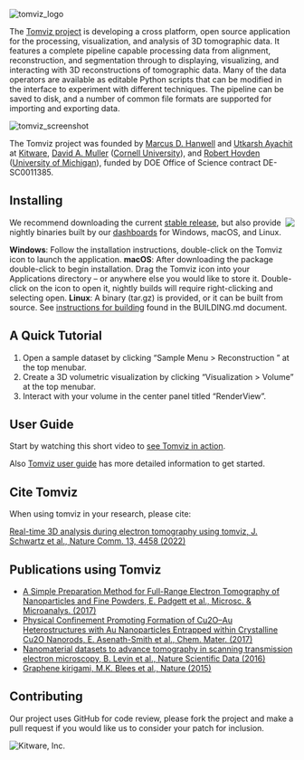 ![tomviz_logo]

The [Tomviz project][tomviz] is developing a cross platform, open source
application for the processing, visualization, and analysis of 3D tomographic
data. It features a complete pipeline capable processing data from alignment,
reconstruction, and segmentation through to displaying, visualizing, and
interacting with 3D reconstructions of tomographic data. Many of the data
operators are available as editable Python scripts that can be modified in
the interface to experiment with different techniques. The pipeline can be
saved to disk, and a number of common file formats are supported for
importing and exporting data.

![tomviz_screenshot]

The Tomviz project was founded by [Marcus D. Hanwell][Hanwell] and
[Utkarsh Ayachit][Ayachit] at [Kitware][Kitware], [David A.
Muller][Muller] ([Cornell University][Cornell]), and
[Robert Hovden][Hovden] ([University of Michigan][Michigan]),
funded by DOE Office of Science contract DE-SC0011385.

Installing
----------
<img align="right" src="https://github.com/OpenChemistry/tomviz/blob/master/docs/images/animation_nponcarbon1_small.gif">

We recommend downloading the current [stable release](../../releases),
but also provide nightly binaries built by our [dashboards][Dashboard] for
Windows, macOS, and Linux.

__Windows__: Follow the installation instructions, double-click on the Tomviz
icon to launch the application. __macOS__: After downloading the package
double-click to begin installation. Drag the Tomviz icon into your Applications
directory – or anywhere else you would like to store it. Double-click on the
icon to open it, nightly builds will require right-clicking and selecting open.
__Linux__: A binary (tar.gz) is provided, or it can be built from source. See
[instructions for building](BUILDING.md) found in the BUILDING.md document.

A Quick Tutorial
----------
  1. Open a sample dataset by clicking “Sample Menu > Reconstruction ” at the
     top menubar.
  2. Create a 3D volumetric visualization by clicking “Visualization > Volume”
     at the top menubar.
  3. Interact with your volume in the center panel titled “RenderView”.

User Guide
----------
Start by watching this short video to [see Tomviz in action][tomviz_in_action].

Also [Tomviz user guide](/docs/TomvizBasicUserGuide.pdf) has more detailed
information to get started.


Cite Tomviz
------------------------
When using tomviz in your research, please cite:

[Real-time 3D analysis during electron tomography using tomviz, J. Schwartz et al., Nature Comm. 13, 4458 (2022)](https://www.nature.com/articles/s41467-022-32046-0)

Publications using Tomviz
------------------------
- [A Simple Preparation Method for Full-Range Electron Tomography of Nanoparticles and Fine Powders, E. Padgett et al., Microsc. & Microanalys. (2017)](https://www.cambridge.org/core/journals/microscopy-and-microanalysis/article/simple-preparation-method-for-fullrange-electron-tomography-of-nanoparticles-and-fine-powders/918054E2B052A391B82467EB42FCB09C)
- [Physical Confinement Promoting Formation of Cu2O–Au Heterostructures with Au Nanoparticles Entrapped within Crystalline Cu2O Nanorods, E. Asenath-Smith et al., Chem. Mater. (2017)](http://pubs.acs.org/doi/abs/10.1021/acs.chemmater.6b03653)
- [Nanomaterial datasets to advance tomography in scanning transmission electron
  microscopy, B. Levin et al., Nature Scientific Data (2016)](http://www.nature.com/articles/sdata201641)
- [Graphene kirigami, M.K. Blees et al., Nature (2015)](http://www.nature.com/nature/journal/v524/n7564/full/nature14588.html)

Contributing
------------

Our project uses GitHub for code review, please fork the project and make a
pull request if you would like us to consider your patch for inclusion.

![Kitware, Inc.][KitwareLogo]

  [tomviz]: https://tomviz.org/ "The Tomviz project"
  [tomviz_logo]: https://github.com/OpenChemistry/tomviz/blob/master/tomviz/icons/tomvizfull.png "tomviz"
  [tomviz_screenshot]: https://github.com/OpenChemistry/tomviz/blob/master/docs/images/screencap_mac_wide_v0.6.0.gif "tomviz screenshot v0.6.0"
  [tomviz_in_action]: https://vimeo.com/189945022 "Tomviz in action"
  [Kitware]: http://kitware.com/ "Kitware, Inc."
  [KitwareLogo]: http://www.kitware.com/img/small_logo_over.png "Kitware"
  [Cornell]: http://www.aep.cornell.edu/
  [Michigan]: http://www.engin.umich.edu/
  [Hanwell]: http://www.kitware.com/company/team/hanwell.html
  [Ayachit]: http://www.kitware.com/company/team/ayachit.html
  [Muller]: http://muller.research.engineering.cornell.edu/
  [Hovden]: http://www.roberthovden.com/
  [Dashboard]: http://open.cdash.org/index.php?project=tomviz "tomviz dashboard"
